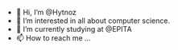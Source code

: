 - 👋 Hi, I’m @Hytnoz
- 👀 I’m interested in all about computer science.
- 🌱 I’m currently studying at @EPITA
- 📫 How to reach me ...

